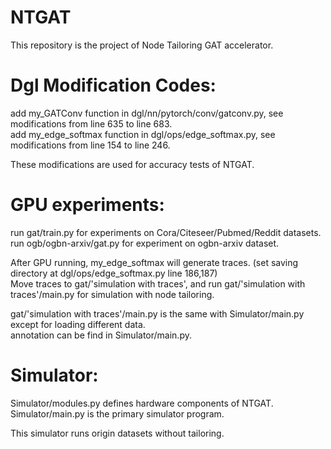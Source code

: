 # NTGAT

This repository is the project of Node Tailoring GAT accelerator.


# Dgl Modification Codes:

add my_GATConv function in dgl/nn/pytorch/conv/gatconv.py, see modifications from line 635 to line 683.  
add my_edge_softmax function in dgl/ops/edge_softmax.py, see modifications from line 154 to line 246.  

These modifications are used for accuracy tests of NTGAT.


# GPU experiments:

run gat/train.py for experiments on Cora/Citeseer/Pubmed/Reddit datasets.  
run ogb/ogbn-arxiv/gat.py for experiment on ogbn-arxiv dataset.

  

After GPU running, my_edge_softmax will generate traces. (set saving directory at dgl/ops/edge_softmax.py line 186,187)  
Move traces to gat/'simulation with traces', and run gat/'simulation with traces'/main.py for simulation with node tailoring.

gat/'simulation with traces'/main.py is the same with Simulator/main.py except for loading different data.  
annotation can be find in Simulator/main.py.


# Simulator:

Simulator/modules.py defines hardware components of NTGAT.  
Simulator/main.py is the primary simulator program.

This simulator runs origin datasets without tailoring.
